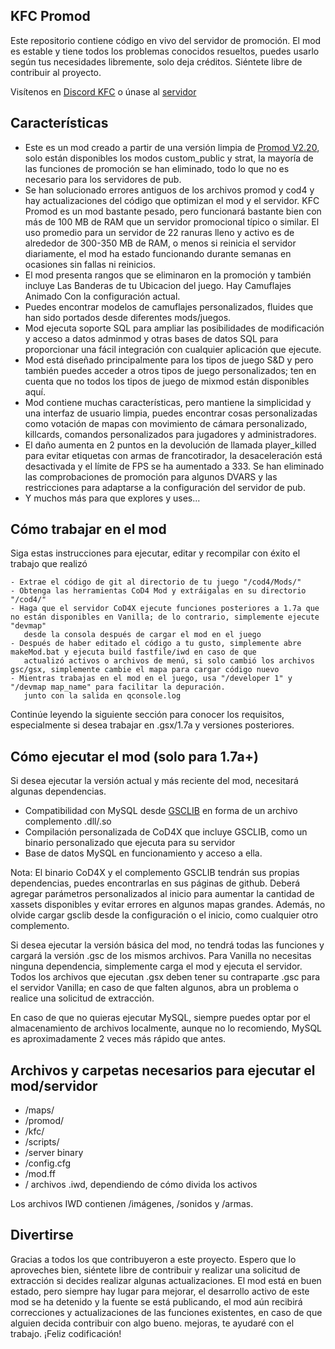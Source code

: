## KFC Promod 

Este repositorio contiene código en vivo del servidor de promoción.
El mod es estable y tiene todos los problemas conocidos resueltos, puedes usarlo según tus necesidades libremente, solo deja créditos. Siéntete libre de contribuir al proyecto.

Visítenos en [Discord KFC](https://discord.gg/Pss9ff2MH5) o únase al [servidor](https://www.gametracker.com/search/cod4/?query=KFC)

## Características

- Este es un mod creado a partir de una versión limpia de [Promod V2.20](https://promod.github.io/), solo están disponibles los modos custom_public y strat, la mayoría de las funciones de promoción se han eliminado, todo lo que no es necesario para los servidores de pub.
- Se han solucionado errores antiguos de los archivos promod y cod4 y hay actualizaciones del código que optimizan el mod y el servidor. KFC Promod es un mod bastante pesado, pero funcionará bastante bien con más de 100 MB de RAM que un servidor promocional típico o similar. El uso promedio para un servidor de 22 ranuras lleno y activo es de alrededor de 300-350 MB de RAM, o menos si reinicia el servidor diariamente, el mod ha estado funcionando durante semanas en ocasiones sin fallas ni reinicios.
- El mod presenta rangos que se eliminaron en la promoción y también incluye Las Banderas de tu Ubicacion del juego. Hay Camuflajes Animado Con la configuración actual.
- Puedes encontrar modelos de camuflajes personalizados, fluides  que han sido portados desde diferentes mods/juegos.
- Mod ejecuta soporte SQL para ampliar las posibilidades de modificación y acceso a datos adminmod y otras bases de datos SQL para proporcionar una fácil integración con cualquier aplicación que ejecute.
- Mod está diseñado principalmente para los tipos de juego S&D y pero también puedes acceder a otros tipos de juego personalizados; ten en cuenta que no todos los tipos de juego de mixmod están disponibles aquí.
- Mod contiene muchas características, pero mantiene la simplicidad y una interfaz de usuario limpia, puedes encontrar cosas personalizadas como votación de mapas con movimiento de cámara personalizado, killcards, comandos personalizados para jugadores y administradores.
- El daño aumenta en 2 puntos en la devolución de llamada player_killed para evitar etiquetas con armas de francotirador, la desaceleración está desactivada y el límite de FPS se ha aumentado a 333. Se han eliminado las comprobaciones de promoción para algunos DVARS y las restricciones para adaptarse a la configuración del servidor de pub.
- Y muchos más para que explores y uses...

## Cómo trabajar en el mod

Siga estas instrucciones para ejecutar, editar y recompilar con éxito el trabajo que realizó

```
- Extrae el código de git al directorio de tu juego "/cod4/Mods/"
- Obtenga las herramientas CoD4 Mod y extráigalas en su directorio "/cod4/"
- Haga que el servidor CoD4X ejecute funciones posteriores a 1.7a que no están disponibles en Vanilla; de lo contrario, simplemente ejecute "devmap"
   desde la consola después de cargar el mod en el juego
- Después de haber editado el código a tu gusto, simplemente abre makeMod.bat y ejecuta build fastfile/iwd en caso de que
   actualizó activos o archivos de menú, si solo cambió los archivos gsc/gsx, simplemente cambie el mapa para cargar código nuevo
- Mientras trabajas en el mod en el juego, usa "/developer 1" y "/devmap map_name" para facilitar la depuración.
   junto con la salida en qconsole.log
```
Continúe leyendo la siguiente sección para conocer los requisitos, especialmente si desea trabajar en .gsx/1.7a y versiones posteriores.

## Cómo ejecutar el mod (solo para 1.7a+)

Si desea ejecutar la versión actual y más reciente del mod, necesitará algunas dependencias.

- Compatibilidad con MySQL desde [GSCLIB](https://github.com/Iswenzz/gsclib) en forma de un archivo complemento .dll/.so
- Compilación personalizada de CoD4X que incluye GSCLIB, como un binario personalizado que ejecuta para su servidor
- Base de datos MySQL en funcionamiento y acceso a ella.

Nota: El binario CoD4X y el complemento GSCLIB tendrán sus propias dependencias, puedes encontrarlas en sus páginas de github.
Deberá agregar parámetros personalizados al inicio para aumentar la cantidad de xassets disponibles y evitar errores en algunos mapas grandes. Además, no olvide cargar gsclib desde la configuración o el inicio, como cualquier otro complemento.

Si desea ejecutar la versión básica del mod, no tendrá todas las funciones y cargará la versión .gsc de los mismos archivos.
Para Vanilla no necesitas ninguna dependencia, simplemente carga el mod y ejecuta el servidor.
Todos los archivos que ejecutan .gsx deben tener su contraparte .gsc para el servidor Vanilla; en caso de que falten algunos, abra un problema o realice una solicitud de extracción.

En caso de que no quieras ejecutar MySQL, siempre puedes optar por el almacenamiento de archivos localmente, aunque no lo recomiendo, MySQL es aproximadamente 2 veces más rápido que antes.

## Archivos y carpetas necesarios para ejecutar el mod/servidor

- /maps/
- /promod/
- /kfc/
- /scripts/
- /server binary
- /config.cfg
- /mod.ff
- / archivos .iwd, dependiendo de cómo divida los activos

Los archivos IWD contienen /imágenes, /sonidos y /armas.

## Divertirse

Gracias a todos los que contribuyeron a este proyecto. Espero que lo aproveches bien, siéntete libre de contribuir y realizar una solicitud de extracción si decides realizar algunas actualizaciones.
El mod está en buen estado, pero siempre hay lugar para mejorar, el desarrollo activo de este mod se ha detenido y la fuente se está publicando, el mod aún recibirá correcciones y actualizaciones de las funciones existentes, en caso de que alguien decida contribuir con algo bueno. mejoras, te ayudaré con el trabajo. ¡Feliz codificación!
